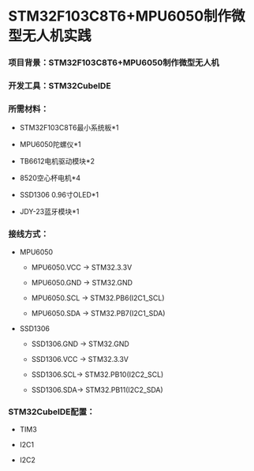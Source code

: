# STM32F103C8T6+MPU6050制作微型无人机实践


### 项目背景：STM32F103C8T6+MPU6050制作微型无人机

### 开发工具：STM32CubeIDE

### 所需材料：

- STM32F103C8T6最小系统板*1

- MPU6050陀螺仪*1

- TB6612电机驱动模块*2

- 8520空心杯电机*4

- SSD1306 0.96寸OLED*1

- JDY-23蓝牙模块*1

### 接线方式：

- MPU6050

    - MPU6050.VCC -> STM32.3.3V

    - MPU6050.GND -> STM32.GND

    - MPU6050.SCL -> STM32.PB6(I2C1_SCL)

    - MPU6050.SDA -> STM32.PB7(I2C1_SDA)

- SSD1306

    - SSD1306.GND -> STM32.GND

    - SSD1306.VCC -> STM32.3.3V

    - SSD1306.SCL-> STM32.PB10(I2C2_SCL)

    - SSD1306.SDA-> STM32.PB11(I2C2_SDA)

### STM32CubeIDE配置：

- TIM3



- I2C1



- I2C2


